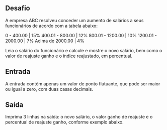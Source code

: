 ## Desafio

A empresa ABC resolveu conceder um aumento de salários a seus funcionários de
acordo com a tabela abaixo:


0 - 400.00        | 15%
400.01 - 800.00   | 12%
800.01 - 1200.00  | 10%
1200.01 - 2000.00 | 7%
Acima de 2000.00  | 4%


Leia o salário do funcionário e calcule e mostre o novo salário, bem como o
valor de reajuste ganho e o índice reajustado, em percentual.

## Entrada

A entrada contém apenas um valor de ponto flutuante, que pode ser maior ou
igual a zero, com duas casas decimais.

## Saída

Imprima 3 linhas na saída: o novo salário, o valor ganho de reajuste e o
percentual de reajuste ganho, conforme exemplo abaixo.
